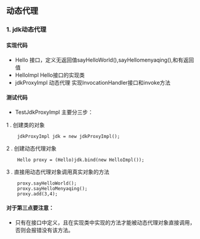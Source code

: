 ## 动态代理
### 1. jdk动态代理
#### 实现代码
* Hello 接口，定义无返回值sayHelloWorld(),sayHellomenyaqing(),和有返回值
* HelloImpl Hello接口的实现类
* jdkProxyImpl 动态代理 实现InvocationHandler接口和invoke方法
#### 测试代码
* TestJdkProxyImpl 主要分三步：

1 . 创建类的对象
```$xslt
    jdkProxyImpl jdk = new jdkProxyImpl();
```
2 . 创建动态代理对象
```$xslt
    Hello proxy = (Hello)jdk.bind(new HelloImpl());
```
 3 . 直接用动态代理对象调用真实对象的方法
```$xslt
    proxy.sayHelloWorld();
    proxy.sayHelloMenyaqing();
    proxy.add(3,4);
```
#### 对于第三点要注意：
* 只有在接口中定义，且在实现类中实现的方法才能被动态代理对象直接调用，否则会报错没有该方法。

   
    